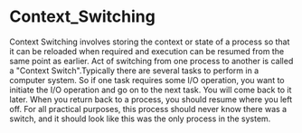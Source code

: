# Context_Switching
Context Switching involves storing the context or state of a process so that it can be reloaded when required and execution can be resumed from the same point as earlier. Act of switching from one process to another is called a "Context Switch".Typically there are several tasks to perform in a computer system. So if one task requires some I/O operation, you want to initiate the I/O operation and go on to the next task. You will come back to it later. When you return back to a process, you should resume where you left off. For all practical purposes, this process should never know there was a switch, and it should look like this was the only process in the system.
